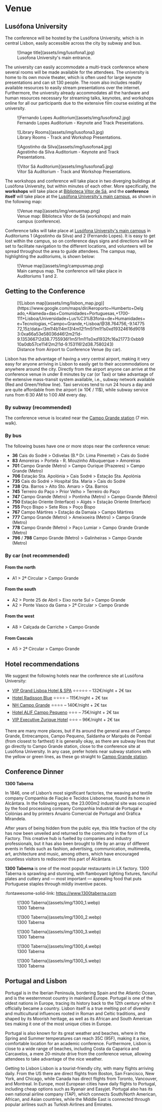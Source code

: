 # Venue

## Lusófona University

The conference will be hosted by the Lusófona University, which is in central Lisbon, easily accessible across the city by subway and bus.

<figure markdown>
  ![Image title](assets/img/lusofona1.jpg)
  <figcaption>Lusofona University's main entrance.</figcaption>
</figure>

The university can easily accommodate a multi-track conference where several rooms will be made available for the attendees. The university is home to its own movie theater, which is often used for large keynote presentations and can sit 130 people. The room also includes readily available resources to easily stream presentations over the internet. Furthermore, the university already accommodates all the hardware and human resources necessary for streaming talks, keynotes, and workshops online for all our participants due to the extensive film course existing at the university.

<figure markdown>
  ![Fernando Lopes Auditorium](assets/img/lusofona2.jpg)
  <figcaption>Fernando Lopes Auditorium - Keynote and Track Presentations.</figcaption>
</figure>

<figure markdown>
  ![Library Rooms](assets/img/lusofona3.jpg)
  <figcaption>Library Rooms - Track and Workshop Presentations.</figcaption>
</figure>

<figure markdown>
  ![Agostinho da Silva](assets/img/lusofona4.jpg)
  <figcaption>Agostinho da Silva Auditorium - Keynote and Track Presentations.</figcaption>
</figure>

<figure markdown>
  ![Vítor Sá Auditorium](assets/img/lusofona5.jpg)
  <figcaption>Vítor Sá Auditorium - Track and Workshop Presentations.</figcaption>
</figure>

The workshops and conference will take place in two diverging buildings at Lusófona University, but within minutes of each other.
More specifically, the **workshops** will take place at [Biblioteca Vitor de Sá](https://goo.gl/maps/8QbwXLwMi63SzKoG9), and the
**conference itself** will take place at the [Lusófona University's main campus](https://goo.gl/maps/B4XA6SxohPdAhnDF8), as shown in
the following map:

<figure markdown>
  ![Venue map](assets/img/venuemap.png)
  <figcaption>Venue map: Biblioteca Vitor de Sá (workshops) and main campus (conference).</figcaption>
</figure>

Conference talks will take place at [Lusófona University's main campus](https://goo.gl/maps/B4XA6SxohPdAhnDF8) in Auditoriums 1 (Agostinho da Silva) and 2 (Fernando Lopes).
It is easy to get lost within the campus, so on conference days signs and directions will be set to facilitate navigation to the different locations, and volunteers will be
spread throughout the area to guide attendees. The campus map, highlighting the auditoriums, is shown below:

<figure markdown>
  ![Venue map](assets/img/campusmap.png)
  <figcaption>Main campus map. The conference will take place in Auditoriums 1 and 2.</figcaption>
</figure>

## Getting to the Conference

<figure markdown>
  [![Lisbon map](assets/img/lisbon_map.jpg)](https://www.google.com/maps/dir/Aeroporto+Humberto+Delgado,+Alameda+das+Comunidades+Portuguesas,+1700-111+Lisboa/Universidade+Lus%C3%B3fona+de+Humanidades+e+Tecnologias,+Campo+Grande,+Lisboa/@38.764756,-9.1477572,15z/data=!3m1!4b1!4m13!4m12!1m5!1m1!1s0xd19324616d90183:0xa66a53e58036d46!2m2!1d-9.1353667!2d38.7755936!1m5!1m1!1s0xd1932fc16a21773:0xbb910a0db57ce114!2m2!1d-9.153116!2d38.7580243)
  <figcaption>Distance from Airport to Conference Venue (by car).</figcaption>
</figure>

Lisbon has the advantage of having a very central airport, making it very easy for anyone arriving in Lisbon to easily get to their accommodations or anywhere around the city. Directly from the airport anyone can arrive at the conference venue in under 8 minutes by car (or Taxi) or take advantage of the extensive mass-transit system available, i.e., subway network available (Red and Green/Yellow line). Taxi services tend to run 24 hours a day and are quite affordable from the airport (≅ 10€ / 11$), while subway service runs from 6:30 AM to 1:00 AM every day.

### By subway (recommended)

The conference venue is located near the [Campo Grande station](https://goo.gl/maps/8MVp1ccuSCQhnPYC9) (7 min. walk).

### By bus

The following buses have one or more stops near the conference venue:

- **36** Cais do Sodré > Odivelas (B.º Dr. Lima Pimentel) > Cais do Sodré
- **83** Amoreiras > Portela - R. Mouzinho Albuquerque > Amoreiras
- **701** Campo Grande (Metro) > Campo Ourique (Prazeres) > Campo Grande (Metro)
- **706** Estação Sta. Apolónia > Cais Sodré > Estação Sta. Apolónia
- **735** Cais do Sodré > Hospital Sta. Maria > Cais do Sodré
- **738** Qta. Barros > Alto Sto. Amaro > Qta. Barros
- **745** Terreiro do Paço > Prior Velho > Terreiro do Paço
- **747** Campo Grande (Metro) > Pontinha (Metro) > Campo Grande (Metro)
- **750** Estação Oriente (Interface) > Algés > Estação Oriente (Interface)
- **755** Poço Bispo > Sete Rios > Poço Bispo
- **767** Campo Mártires > Estação da Damaia > Campo Mártires
- **777** Campo Grande (Metro) > Ameixoeira (Metro) > Campo Grande (Metro)
- **778** Campo Grande (Metro) > Paço Lumiar > Campo Grande Grande (Metro)
- **796** / **798** Campo Grande (Metro) > Galinheiras > Campo Grande (Metro)

### By car (not recommended)

#### From the north

- A1 > 2ª Circular > Campo Grande

#### From the south

- A2 > Ponte 25 de Abril > Eixo norte Sul > Campo Grande
- A2 > Ponte Vasco da Gama > 2ª Circular > Campo Grande

#### From the west

- A8 > Calçada de Carriche > Campo Grande

#### From Cascais

- A5 > 2ª Circular > Campo Grande

## Hotel recommendations

We suggest the following hotels near the conference site at Lusófona University:

- [VIP Grand Lisboa Hotel & SPA](https://goo.gl/maps/ikMepGs33cEpTyUx6)
  :star::star::star::star::star: – 132€/night + 2€ tax
- [Hotel Radisson Blue](https://goo.gl/maps/hADWDZSts2RYa5fD8)
  :star::star::star::star: – 115€/night + 2€ tax
- [NH Campo Grande](https://goo.gl/maps/qZtR1CWCn6t47v9w6)
  :star::star::star::star: – 140€/night + 2€ tax
- [Hotel ALIF Campo Pequeno](https://goo.gl/maps/EeoGoPMULQth6sM6A)
  :star::star::star: – 75€/night + 2€ tax
- [VIP Executive Zurique Hotel](https://goo.gl/maps/W6FX3T1E3ru4XBP68)
  :star::star::star: – 96€/night + 2€ tax

There are many more places, but if its around the general area of Campo Grande,
Entrecampos, Campo Pequeno, Saldanha or Marquês de Pombal (from closest to
farthest) it is generally okay, as there are subway lines that go directly to
Campo Grande station, close to the conference site at Lusófona University. In
any case, prefer hotels near subway stations with the yellow or green lines, as
these go straight to [Campo Grande station](https://goo.gl/maps/8MVp1ccuSCQhnPYC9).

## Conference Dinner

**1300 Taberna**

In 1846, one of Lisbon’s most significant factories, the weaving and textile
company Companhia de Fiação e Tecidos Lisbonense, found its home in Alcântara.
In the following years, the 23.000m2 industrial site was occupied by the food
processing company Companhia Industrial de Portugal e Colónias and by printers
Anuário Comercial de Portugal and Gráfica Mirandela.

After years of being hidden from the public eye, this little fraction of the
city has now been unveiled and returned to the community in the form of Lx
Factory. This creative hub is fuelled by companies and industry professionals,
but it has also been brought to life by an array of different events in fields
such as fashion, advertising, communication, multimedia, art, architecture and
music, among others, which have encouraged countless visitors to rediscover this
part of Alcântara.

**1300 Taberna** is one of the most popular restaurants in LX factory. 1300
Taberna is sprawling and stunning, with flamboyant lighting fixtures, fanciful
plates and cutlery and — most important — appealing food that puts Portuguese
staples through mildly inventive paces.

:fontawesome-solid-link: <https://www.1300taberna.com>

<figure markdown>
  ![1300 Taberna](assets/img/1300_1.webp)
  <figcaption>1300 Taberna</figcaption>
</figure>

<figure markdown>
  ![1300 Taberna](assets/img/1300_2.webp)
  <figcaption>1300 Taberna</figcaption>
</figure>

<figure markdown>
  ![1300 Taberna](assets/img/1300_3.webp)
  <figcaption>1300 Taberna</figcaption>
</figure>

<figure markdown>
  ![1300 Taberna](assets/img/1300_4.webp)
  <figcaption>1300 Taberna</figcaption>
</figure>

<figure markdown>
  ![1300 Taberna](assets/img/1300_5.webp)
  <figcaption>1300 Taberna</figcaption>
</figure>

## Portugal and Lisbon

Portugal is in the Iberian Peninsula, bordering Spain and the Atlantic Ocean, and is the westernmost country in mainland Europe. Portugal is one of the oldest nations in Europe, tracing its history back to the 12th century when it officially became a country. Lisbon itself is a true melting pot of diversity and multicultural influences rooted in Roman and Celtic traditions, and shaped by its Moorish heritage, as well as its African and South American ties making it one of the most unique cities in Europe.

Portugal is also known for its great weather and beaches, where in the Spring and Summer temperatures can reach 35C (95F), making it a nice, comfortable location for an academic conference. Furthermore, Lisbon is close to a wide range of beaches, including Costa da Caparica and Carcavelos, a mere 20-minute drive from the conference venue, allowing attendees to take advantage of the nice weather.

Getting to Lisbon
Lisbon is a tourist-friendly city, with many flights arriving daily. From the US there are direct flights from Boston, San Francisco, New York, and Chicago, while Canada has direct flights from Toronto, Vancouver, and Montreal. In Europe, most European cities have daily flights to Portugal, including cheap options such as Ryanair and Easyjet. Portugal also has its own national airline company (TAP), which connects South/North American, African, and Asian countries, while the Middle East is connected through popular airlines such as Turkish Airlines and Emirates. 
